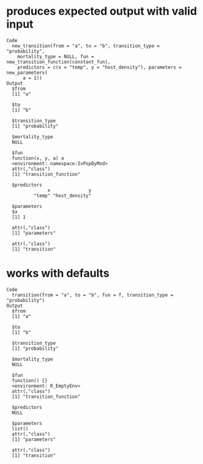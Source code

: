 # produces expected output with valid input

    Code
      new_transition(from = "a", to = "b", transition_type = "probability",
        mortality_type = NULL, fun = new_transition_function(constant_fun),
        predictors = c(x = "temp", y = "host_density"), parameters = new_parameters(
          a = 1))
    Output
      $from
      [1] "a"
      
      $to
      [1] "b"
      
      $transition_type
      [1] "probability"
      
      $mortality_type
      NULL
      
      $fun
      function(x, y, a) a
      <environment: namespace:IxPopDyMod>
      attr(,"class")
      [1] "transition_function"
      
      $predictors
                   x              y 
              "temp" "host_density" 
      
      $parameters
      $a
      [1] 1
      
      attr(,"class")
      [1] "parameters"
      
      attr(,"class")
      [1] "transition"

# works with defaults

    Code
      transition(from = "a", to = "b", fun = f, transition_type = "probability")
    Output
      $from
      [1] "a"
      
      $to
      [1] "b"
      
      $transition_type
      [1] "probability"
      
      $mortality_type
      NULL
      
      $fun
      function() {}
      <environment: R_EmptyEnv>
      attr(,"class")
      [1] "transition_function"
      
      $predictors
      NULL
      
      $parameters
      list()
      attr(,"class")
      [1] "parameters"
      
      attr(,"class")
      [1] "transition"

